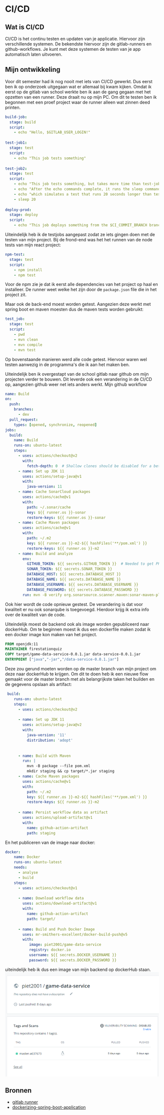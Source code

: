 # CI/CD

## Wat is CI/CD

CI/CD is het continu testen en updaten van je applicatie.
Hiervoor zijn verschillende systemen.
De bekendste hiervoor zijn de gitlab-runners en github-workflows.
Je kunt met deze systemen de testen van je app automatisch laten uitvoeren.

## Mijn ontwikkeling

Voor dit semester had ik nog nooit met iets van CI/CD gewerkt.
Dus eerst ben ik op onderzoek uitgegaan wat er allemaal bij kwam kijken.
Omdat ik eerst op de gitlab van school werkte ben ik aan de gang gegaan met het opzetten van een runner.
Deze draait nu op mijn PC.
Om dit te testen ben ik begonnen met een proef project waar de runner alleen wat zinnen deed printen.

```yml
build-job:
  stage: build
  script:
    - echo "Hello, $GITLAB_USER_LOGIN!"

test-job1:
  stage: test
  script:
    - echo "This job tests something"

test-job2:
  stage: test
  script:
    - echo "This job tests something, but takes more time than test-job1."
    - echo "After the echo commands complete, it runs the sleep command for 20 seconds"
    - echo "which simulates a test that runs 20 seconds longer than test-job1"
    - sleep 20

deploy-prod:
  stage: deploy
  script:
    - echo "This job deploys something from the $CI_COMMIT_BRANCH branch."
```

Uiteindelijk heb ik de testjobs aangepast zodat ze iets gingen doen met de testen van mijn project.
Bij de frond-end was het het runnen van de node tests van mijn react project:

```yml
npm-test:
  stage: test
  script:
    - npm install
    - npm test
```

Voor de npm zie je dat ik eerst alle dependencies van het project op haal en installeer.
De runner weet welke het zijn door de ``package.json`` file die in het project zit.

Maar ook de back-end moest worden getest.
Aangezien deze werkt met spring boot en maven moesten dus de maven tests worden gebruikt:

```yml
test_job:
  stage: test
  script:
    - pwd
    - mvn clean
    - mvn compile
    - mvn test
```

Op bovenstaande manieren werd alle code getest.
Hiervoor waren wel testen aanwezig in de programma's die ik aan het maken ben.

Uiteindelijk ben ik overgestapt van de school gitlab naar github om mijn projecten verder te bouwen.
Dit leverde ook een verandering in de CI/CD op, aangezien github weer net iets anders werkt.
Mijn github workflow

```yml
name: Build
on:
  push:
    branches:
      - dev
  pull_request:
    types: [opened, synchronize, reopened]
jobs:
  build:
    name: Build
    runs-on: ubuntu-latest
    steps:
      - uses: actions/checkout@v2
        with:
          fetch-depth: 0  # Shallow clones should be disabled for a better relevancy of analysis
      - name: Set up JDK 11
        uses: actions/setup-java@v1
        with:
          java-version: 11
      - name: Cache SonarCloud packages
        uses: actions/cache@v1
        with:
          path: ~/.sonar/cache
          key: ${{ runner.os }}-sonar
          restore-keys: ${{ runner.os }}-sonar
      - name: Cache Maven packages
        uses: actions/cache@v1
        with:
          path: ~/.m2
          key: ${{ runner.os }}-m2-${{ hashFiles('**/pom.xml') }}
          restore-keys: ${{ runner.os }}-m2
      - name: Build and analyze
        env:
          GITHUB_TOKEN: ${{ secrets.GITHUB_TOKEN }}  # Needed to get PR information, if any
          SONAR_TOKEN: ${{ secrets.SONAR_TOKEN }}
          DATABASE_HOST: ${{ secrets.DATABASE_HOST }}
          DATABASE_NAME: ${{ secrets.DATABASE_NAME }}
          DATABASE_USERNAME: ${{ secrets.DATABASE_USERNAME }}
          DATABASE_PASSWORD: ${{ secrets.DATABASE_PASSWORD }}
        run: mvn -B verify org.sonarsource.scanner.maven:sonar-maven-plugin:sonar
```

Ook hier wordt de code opnieuw gestest.
De verandering is dat voor kwaliteit er nu ook sonarqube is toegevoegd.
Hierdoor krijg ik extra info over de kwaliteit van de code.

Uiteindelijk moest de backend ook als image worden gepubliceerd naar dockerHub.
Om te beginnen moest ik dus een dockerfile maken zodat ik een docker image kon maken van het project.

```dockerfile
FROM openjdk:11
MAINTAINER firestationquiz
COPY target/game-data-service-0.0.1.jar data-service-0.0.1.jar
ENTRYPOINT ["java","-jar","/data-service-0.0.1.jar"]
```

Deze zou gerund moeten worden op de master branch van mijn project om deze naar dockerHub te krijgen.
Om dit te doen heb ik een nieuwe flow gemaakt voor de master branch met als belangrijkste taken het builden en de gegevens opslaan als artifact:

```yml
 build:
    runs-on: ubuntu-latest
    steps:
      - uses: actions/checkout@v2

      - name: Set up JDK 11
        uses: actions/setup-java@v2
        with:
          java-version: '11'
          distribution: 'adopt'


      - name: Build with Maven
        run: |
          mvn -B package --file pom.xml
          mkdir staging && cp target/*.jar staging
      - name: Cache Maven packages
        uses: actions/cache@v1
        with:
          path: ~/.m2
          key: ${{ runner.os }}-m2-${{ hashFiles('**/pom.xml') }}
          restore-keys: ${{ runner.os }}-m2

      - name: Persist workflow data as artifact
        uses: actions/upload-artifact@v1
        with:
          name: github-action-artifact
          path: staging
```

En het publiceren van de image naar docker:

```yml
docker:
    name: Docker
    runs-on: ubuntu-latest
    needs:
      - analyse
      - build
    steps:
      - uses: actions/checkout@v1

      - name: Download workflow data
        uses: actions/download-artifact@v1
        with:
          name: github-action-artifact
          path: target/

      - name: Build and Push Docker Image
        uses: mr-smithers-excellent/docker-build-push@v5
        with:
           image: piet2001/game-data-service
           registry: docker.io
           username: ${{ secrets.DOCKER_USERNAME }}
           password: ${{ secrets.DOCKER_PASSWORD }}
```

uiteindelijk heb ik dus een image van mijn backend op dockerHub staan.  
![dockerHub](Afbeeldingen/DockerHub.png)

## Bronnen

- [gitlab runner](https://docs.gitlab.com/runner/)
- [dockerizing-spring-boot-application](https://www.baeldung.com/dockerizing-spring-boot-application)
